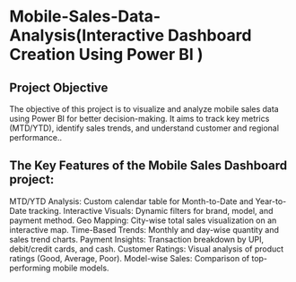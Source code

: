 # Mobile-Sales-Data-Analysis(Interactive Dashboard  Creation Using Power BI )
## Project Objective
The objective of this project is to visualize and analyze mobile sales data using Power BI for better decision-making.
It aims to track key metrics (MTD/YTD), identify sales trends, and understand customer and regional performance..

##  The Key Features of the Mobile Sales Dashboard project:

MTD/YTD Analysis: Custom calendar table for Month-to-Date and Year-to-Date tracking.
Interactive Visuals: Dynamic filters for brand, model, and payment method.
Geo Mapping: City-wise total sales visualization on an interactive map.
Time-Based Trends: Monthly and day-wise quantity and sales trend charts.
Payment Insights: Transaction breakdown by UPI, debit/credit cards, and cash.
Customer Ratings: Visual analysis of product ratings (Good, Average, Poor).
Model-wise Sales: Comparison of top-performing mobile models.
